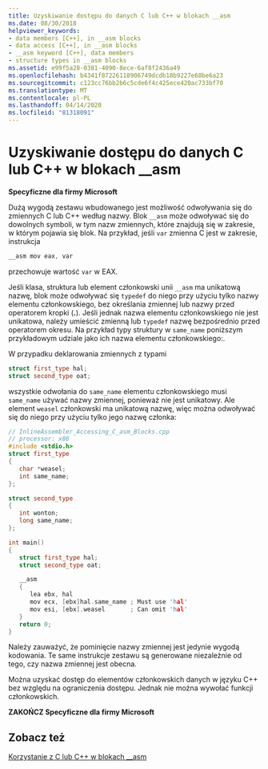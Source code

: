 ```yaml
---
title: Uzyskiwanie dostępu do danych C lub C++ w blokach __asm
ms.date: 08/30/2018
helpviewer_keywords:
- data members [C++], in __asm blocks
- data access [C++], in __asm blocks
- __asm keyword [C++], data members
- structure types in __asm blocks
ms.assetid: e99f5a28-0381-4090-8ece-6af8f2436a49
ms.openlocfilehash: b4341f87226118906749dcdb18b9227e68be6a23
ms.sourcegitcommit: c123cc76bb2b6c5cde6f4c425ece420ac733bf70
ms.translationtype: MT
ms.contentlocale: pl-PL
ms.lasthandoff: 04/14/2020
ms.locfileid: "81318091"
---
```

# <a name="accessing-c-or-c-data-in-__asm-blocks"></a>Uzyskiwanie dostępu do danych C lub C++ w blokach __asm

**Specyficzne dla firmy Microsoft**

Dużą wygodą zestawu wbudowanego jest możliwość odwoływania się do zmiennych C lub C++ według nazwy. Blok `__asm` może odwoływać się do dowolnych symboli, w tym nazw zmiennych, które znajdują się w zakresie, w którym pojawia się blok. Na przykład, jeśli `var` zmienna C jest w zakresie, instrukcja

```cpp
__asm mov eax, var
```

przechowuje wartość `var` w EAX.

Jeśli klasa, struktura lub element członkowski unii `__asm` ma unikatową nazwę, blok może odwoływać się `typedef` do niego przy użyciu tylko nazwy elementu członkowskiego, bez określania zmiennej lub nazwy przed operatorem kropki (**.**). Jeśli jednak nazwa elementu członkowskiego nie jest unikatowa, należy umieścić zmienną lub `typedef` nazwę bezpośrednio przed operatorem okresu. Na przykład typy struktury w `same_name` poniższym przykładowym udziale jako ich nazwa elementu członkowskiego:.

W przypadku deklarowania zmiennych z typami

```cpp
struct first_type hal;
struct second_type oat;
```

wszystkie odwołania do `same_name` elementu członkowskiego musi `same_name` używać nazwy zmiennej, ponieważ nie jest unikatowy. Ale element `weasel` członkowski ma unikatową nazwę, więc można odwoływać się do niego przy użyciu tylko jego nazwę członka:

```cpp
// InlineAssembler_Accessing_C_asm_Blocks.cpp
// processor: x86
#include <stdio.h>
struct first_type
{
   char *weasel;
   int same_name;
};

struct second_type
{
   int wonton;
   long same_name;
};

int main()
{
   struct first_type hal;
   struct second_type oat;

   __asm
   {
      lea ebx, hal
      mov ecx, [ebx]hal.same_name ; Must use 'hal'
      mov esi, [ebx].weasel       ; Can omit 'hal'
   }
   return 0;
}
```

Należy zauważyć, że pominięcie nazwy zmiennej jest jedynie wygodą kodowania. Te same instrukcje zestawu są generowane niezależnie od tego, czy nazwa zmiennej jest obecna.

Można uzyskać dostęp do elementów członkowskich danych w języku C++ bez względu na ograniczenia dostępu. Jednak nie można wywołać funkcji członkowskich.

**ZAKOŃCZ Specyficzne dla firmy Microsoft**

## <a name="see-also"></a>Zobacz też

[Korzystanie z C lub C++ w blokach __asm](../../assembler/inline/using-c-or-cpp-in-asm-blocks.md)<br/>

